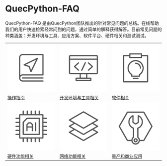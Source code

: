 # QuecPython-FAQ

QuecPython-FAQ 是由QuecPython团队推出的针对常见问题的总结。在线帮助我们的用户快速检索经常问到的问题，通过简单的解释获得解答。目前常见问题的种类涵盖：开发环境与工具、应用方案、软件平台、硬件相关和测试测试。

||||
|---|---|---|
|![](./media/instruction.png)|![](./media/development-environment.png)|![](./media/application-solution.png)|
|[操作指引](./guide/README.md)|[开发环境与工具相关](./toos/README.md)|[软件相关](./software/README.md)|
|![](./media/hardware-related.png)|![](./media/software-framework.png)|![](./media/test-verification.png)|
|[硬件功能相关](./hardware/README.md)|[网络功能相关](./network/README.md)|[量产和商业应用](./mp/README.md)|
